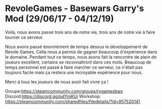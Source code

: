 # RevoleGames - Basewars Garry's Mod (29/06/17 - 04/12/19)

Voilà, nous avons passé trois ans de notre vie, trois ans de notre vie à faire tourner ce serveur.

Nous avons passé énormément de temps dessus le développement de Revole Games, Cella nous a permis de gagner beaucoup d'expérience dans le domaine. Pendant tout ce temps, nous avons fait la rencontre de plein de joueurs excellent, certains se reconnaîtront dans ces mots. Beaucoup de temps personnel est passé à faire marcher ce serveur, ce n'était pas toujours facile mais ça restera une incroyable expérience pour nous.

Merci à tous les joueurs de nous avoir fait vivre ça !

Groupe:https://steamcommunity.com/groups/rvgamesbws
Discord:https://discord.gg/pdYmKUj
Workshop: https://steamcommunity.com/sharedfiles/filedetails/?id=957520141
